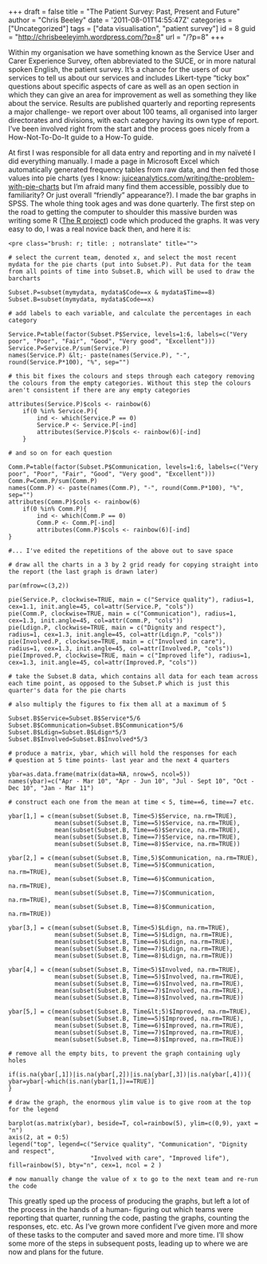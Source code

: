 +++
draft = false
title = "The Patient Survey: Past, Present and Future"
author = "Chris Beeley"
date = '2011-08-01T14:55:47Z'
categories = ["Uncategorized"]
tags = ["data visualisation", "patient survey"]
id = 8
guid = "http://chrisbeeleyimh.wordpress.com/?p=8"
url = "/?p=8"
+++


Within my organisation we have something known as the Service User and Carer Experience Survey, often abbreviated to the SUCE, or in more natural spoken English, the patient survey. It’s a chance for the users of our services to tell us about our services and includes Likert-type “ticky box” questions about specific aspects of care as well as an open section in which they can give an area for improvement as well as something they like about the service. Results are published quarterly and reporting represents a major challenge- we report over about 100 teams, all organised into larger directorates and divisions, with each category having its own type of report. I’ve been involved right from the start and the process goes nicely from a How-Not-To-Do-It guide to a How-To guide.

At first I was responsible for all data entry and reporting and in my naïveté I did everything manually. I made a page in Microsoft Excel which automatically generated frequency tables from raw data, and then fed those values into pie charts (yes I know: [juiceanalytics.com/writing/the-problem-with-pie-charts](http://www.juiceanalytics.com/writing/the-problem-with-pie-charts/) but I’m afraid many find them accessible, possibly due to familiarity? Or just overall “friendly” appearance?). I made the bar graphs in SPSS. The whole thing took ages and was done quarterly. The first step on the road to getting the computer to shoulder this massive burden was writing some R ([The R project](http://cran.r-project.org/)) code which produced the graphs. It was very easy to do, I was a real novice back then, and here it is:

```
<pre class="brush: r; title: ; notranslate" title="">

# select the current team, denoted x, and select the most recent mydata for the pie charts (put into Subset.P). Put data for the team from all points of time into Subset.B, which will be used to draw the barcharts 

Subset.P=subset(mymydata, mydata$Code==x & mydata$Time==8)
Subset.B=subset(mymydata, mydata$Code==x)

# add labels to each variable, and calculate the percentages in each category

Service.P=table(factor(Subset.P$Service, levels=1:6, labels=c("Very poor", "Poor", "Fair", "Good", "Very good", "Excellent")))
Service.P=Service.P/sum(Service.P)
names(Service.P) &lt;- paste(names(Service.P), "-", round(Service.P*100), "%", sep="")

# this bit fixes the colours and steps through each category removing the colours from the empty categories. Without this step the colours aren't consistent if there are any empty categories

attributes(Service.P)$cols <- rainbow(6)
    if(0 %in% Service.P){
        ind <- which(Service.P == 0)
        Service.P <- Service.P[-ind]
        attributes(Service.P)$cols <- rainbow(6)[-ind]
    }

# and so on for each question

Comm.P=table(factor(Subset.P$Communication, levels=1:6, labels=c("Very poor", "Poor", "Fair", "Good", "Very good", "Excellent")))
Comm.P=Comm.P/sum(Comm.P)
names(Comm.P) <- paste(names(Comm.P), "-", round(Comm.P*100), "%", sep="")
attributes(Comm.P)$cols <- rainbow(6)
    if(0 %in% Comm.P){
        ind <- which(Comm.P == 0)
        Comm.P <- Comm.P[-ind]
        attributes(Comm.P)$cols <- rainbow(6)[-ind]
}

#... I've edited the repetitions of the above out to save space

# draw all the charts in a 3 by 2 grid ready for copying straight into the report (the last graph is drawn later)

par(mfrow=c(3,2))

pie(Service.P, clockwise=TRUE, main = c("Service quality"), radius=1, cex=1.1, init.angle=45, col=attr(Service.P, "cols"))
pie(Comm.P, clockwise=TRUE, main = c("Communication"), radius=1, cex=1.3, init.angle=45, col=attr(Comm.P, "cols"))
pie(Ldign.P, clockwise=TRUE, main = c("Dignity and respect"), radius=1, cex=1.3, init.angle=45, col=attr(Ldign.P, "cols"))
pie(Involved.P, clockwise=TRUE, main = c("Involved in care"), radius=1, cex=1.3, init.angle=45, col=attr(Involved.P, "cols"))
pie(Improved.P, clockwise=TRUE, main = c("Improved life"), radius=1, cex=1.3, init.angle=45, col=attr(Improved.P, "cols"))

# take the Subset.B data, which contains all data for each team across each time point, as opposed to the Subset.P which is just this quarter's data for the pie charts

# also multiply the figures to fix them all at a maximum of 5

Subset.B$Service=Subset.B$Service*5/6
Subset.B$Communication=Subset.B$Communication*5/6
Subset.B$Ldign=Subset.B$Ldign*5/3
Subset.B$Involved=Subset.B$Involved*5/3

# produce a matrix, ybar, which will hold the responses for each
# question at 5 time points- last year and the next 4 quarters

ybar=as.data.frame(matrix(data=NA, nrow=5, ncol=5))
names(ybar)=c("Apr - Mar 10", "Apr - Jun 10", "Jul - Sept 10", "Oct - Dec 10", "Jan - Mar 11")

# construct each one from the mean at time < 5, time==6, time==7 etc.

ybar[1,] = c(mean(subset(Subset.B, Time<5)$Service, na.rm=TRUE),
             mean(subset(Subset.B, Time==5)$Service, na.rm=TRUE),
             mean(subset(Subset.B, Time==6)$Service, na.rm=TRUE),
             mean(subset(Subset.B, Time==7)$Service, na.rm=TRUE),
             mean(subset(Subset.B, Time==8)$Service, na.rm=TRUE))

ybar[2,] = c(mean(subset(Subset.B, Time,5)$Communication, na.rm=TRUE),
             mean(subset(Subset.B, Time==5)$Communication, na.rm=TRUE),
             mean(subset(Subset.B, Time==6)$Communication, na.rm=TRUE),
             mean(subset(Subset.B, Time==7)$Communication, na.rm=TRUE),
             mean(subset(Subset.B, Time==8)$Communication, na.rm=TRUE))

ybar[3,] = c(mean(subset(Subset.B, Time<5)$Ldign, na.rm=TRUE),
             mean(subset(Subset.B, Time==5)$Ldign, na.rm=TRUE),
             mean(subset(Subset.B, Time==6)$Ldign, na.rm=TRUE),
             mean(subset(Subset.B, Time==7)$Ldign, na.rm=TRUE),
             mean(subset(Subset.B, Time==8)$Ldign, na.rm=TRUE))

ybar[4,] = c(mean(subset(Subset.B, Time<5)$Involved, na.rm=TRUE),
             mean(subset(Subset.B, Time==5)$Involved, na.rm=TRUE),
             mean(subset(Subset.B, Time==6)$Involved, na.rm=TRUE),
             mean(subset(Subset.B, Time==7)$Involved, na.rm=TRUE),
             mean(subset(Subset.B, Time==8)$Involved, na.rm=TRUE))

ybar[5,] = c(mean(subset(Subset.B, Time&lt;5)$Improved, na.rm=TRUE),
             mean(subset(Subset.B, Time==5)$Improved, na.rm=TRUE),
             mean(subset(Subset.B, Time==6)$Improved, na.rm=TRUE),
             mean(subset(Subset.B, Time==7)$Improved, na.rm=TRUE),
             mean(subset(Subset.B, Time==8)$Improved, na.rm=TRUE))

# remove all the empty bits, to prevent the graph containing ugly holes

if(is.na(ybar[,1])|is.na(ybar[,2])|is.na(ybar[,3])|is.na(ybar[,4])){
ybar=ybar[-which(is.nan(ybar[1,])==TRUE)]
}

# draw the graph, the enormous ylim value is to give room at the top for the legend 

barplot(as.matrix(ybar), beside=T, col=rainbow(5), ylim=c(0,9), yaxt = "n")
axis(2, at = 0:5)
legend("top", legend=c("Service quality", "Communication", "Dignity and respect",
                       "Involved with care", "Improved life"), fill=rainbow(5), bty="n", cex=1, ncol = 2 )

# now manually change the value of x to go to the next team and re-run the code

```

This greatly sped up the process of producing the graphs, but left a lot of the process in the hands of a human- figuring out which teams were reporting that quarter, running the code, pasting the graphs, counting the responses, etc. etc. As I’ve grown more confident I’ve given more and more of these tasks to the computer and saved more and more time. I’ll show some more of the steps in subsequent posts, leading up to where we are now and plans for the future.